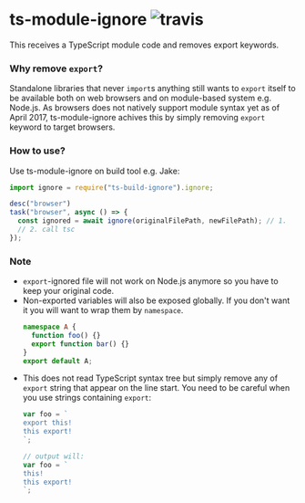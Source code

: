 # ts-module-ignore ![travis](https://travis-ci.org/SaschaNaz/ts-module-ignore.svg?branch=master)
This receives a TypeScript module code and removes export keywords.

### Why remove `export`?
Standalone libraries that never `import`s anything still wants to `export` itself to be available both on web browsers and on module-based system e.g. Node.js. As browsers does not natively support module syntax yet as of April 2017, ts-module-ignore achives this by simply removing `export` keyword to target browsers.

### How to use?

Use ts-module-ignore on build tool e.g. Jake:

```js
import ignore = require("ts-build-ignore").ignore;

desc("browser")
task("browser", async () => {
  const ignored = await ignore(originalFilePath, newFilePath); // 1.
  // 2. call tsc
});
```

### Note

* `export`-ignored file will not work on Node.js anymore so you have to keep your original code.
* Non-exported variables will also be exposed globally. If you don't want it you will want to wrap them by `namespace`. 
  ```ts
  namespace A {
    function foo() {}
    export function bar() {}
  }
  export default A;
  ```
* This does not read TypeScript syntax tree but simply remove any of `export` string that appear on the line start. You need to be careful when you use strings containing `export`:
  ```js
  var foo = `
  export this!
  this export!
  `;
  
  // output will:
  var foo = `
  this!
  this export!
  `;
  ```
